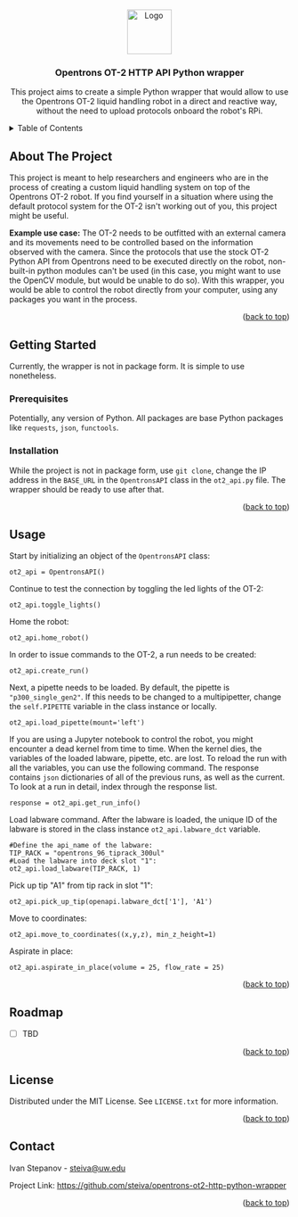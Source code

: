 <a id="readme-top"></a>



<!-- PROJECT LOGO -->
<br />
<div align="center">
  <a href="https://github.com/github_username/repo_name">
    <img src="images/logo.png" alt="Logo" width="80" height="80">
  </a>

<h3 align="center">Opentrons OT-2 HTTP API Python wrapper</h3>

  <p align="center">
    This project aims to create a simple Python wrapper that would allow to use the Opentrons OT-2 liquid handling robot in a direct and reactive way, without the need to upload protocols onboard the robot's RPi.
    <br />
    
</div>



<!-- TABLE OF CONTENTS -->
<details>
  <summary>Table of Contents</summary>
  <ol>
    <li>
      <a href="#about-the-project">About The Project</a>
      <ul>
      </ul>
    </li>
    <li>
      <a href="#getting-started">Getting Started</a>
      <ul>
        <li><a href="#prerequisites">Prerequisites</a></li>
        <li><a href="#installation">Installation</a></li>
      </ul>
    </li>
    <li><a href="#usage">Usage</a></li>
    <li><a href="#roadmap">Roadmap</a></li>
    <li><a href="#license">License</a></li>
    <li><a href="#contact">Contact</a></li>
    <li><a href="#acknowledgments">Acknowledgments</a></li>
  </ol>
</details>



<!-- ABOUT THE PROJECT -->
## About The Project


This project is meant to help researchers and engineers who are in the process of creating a custom liquid handling system on top of the Opentrons OT-2 robot. If you find yourself in a situation where using the default protocol system for the OT-2 isn't working out of you, this project might be useful. 

**Example use case:** The OT-2 needs to be outfitted with an external camera and its movements need to be controlled based on the information observed with the camera. Since the protocols that use the stock OT-2 Python API from Opentrons need to be executed directly on the robot, non-built-in python modules can't be used (in this case, you might want to use the OpenCV module, but would be unable to do so). With this wrapper, you would be able to control the robot directly from your computer, using any packages you want in the process. 
<p align="right">(<a href="#readme-top">back to top</a>)</p>

<!-- GETTING STARTED -->
## Getting Started

Currently, the wrapper is not in package form. It is simple to use nonetheless. 

### Prerequisites

Potentially, any version of Python. All packages are base Python packages like `requests`, `json`, `functools`.

### Installation
While the project is not in package form, use `git clone`, change the IP address in the `BASE_URL` in the `OpentronsAPI` class in the `ot2_api.py` file. The wrapper should be ready to use after that. 
<p align="right">(<a href="#readme-top">back to top</a>)</p>



<!-- USAGE EXAMPLES -->
## Usage
Start by initializing an object of the `OpentronsAPI` class:

    ot2_api = OpentronsAPI()

Continue to test the connection by toggling the led lights of the OT-2:

    ot2_api.toggle_lights()
Home the robot:

    ot2_api.home_robot()

In order to issue commands to the OT-2, a run needs to be created:

    ot2_api.create_run()
 Next, a pipette needs to be loaded. By default, the pipette is `"p300_single_gen2"`. If this needs to be changed to a multipipetter, change the `self.PIPETTE` variable in the class instance or locally. 
 
    ot2_api.load_pipette(mount='left')

If you are using a Jupyter notebook to control the robot, you might encounter a dead kernel from time to time. When the kernel dies, the variables of the loaded labware, pipette, etc. are lost. To reload the run with all the variables, you can use the following command. The response contains `json` dictionaries of all of the previous runs, as well as the current. To look at a run in detail, index through the response list.

    response = ot2_api.get_run_info()

Load labware command. After the labware is loaded, the unique ID of the labware is stored in the class instance `ot2_api.labware_dct` variable.

    #Define the api_name of the labware:
    TIP_RACK = "opentrons_96_tiprack_300ul"
    #Load the labware into deck slot "1":
    ot2_api.load_labware(TIP_RACK, 1)

Pick up tip "A1" from tip rack in slot "1":

    ot2_api.pick_up_tip(openapi.labware_dct['1'], 'A1')

Move to coordinates:

    ot2_api.move_to_coordinates((x,y,z), min_z_height=1)

Aspirate in place:

    ot2_api.aspirate_in_place(volume = 25, flow_rate = 25)

<p align="right">(<a href="#readme-top">back to top</a>)</p>



<!-- ROADMAP -->
## Roadmap

- [ ] TBD

<p align="right">(<a href="#readme-top">back to top</a>)</p>


<!-- LICENSE -->
## License

Distributed under the MIT License. See `LICENSE.txt` for more information.

<p align="right">(<a href="#readme-top">back to top</a>)</p>



<!-- CONTACT -->
## Contact

Ivan Stepanov -  steiva@uw.edu

Project Link: https://github.com/steiva/opentrons-ot2-http-python-wrapper

<p align="right">(<a href="#readme-top">back to top</a>)</p>





